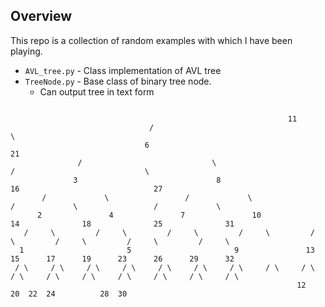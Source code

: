 ## Overview
This repo is a collection of random examples with which I have been playing.

* `AVL_tree.py` - Class implementation of AVL tree
* `TreeNode.py` - Base class of binary tree node.
    * Can output tree in text form
```

                                                              11
                               /                                                             \
                              6                                                               21
               /                             \                                 /                             \
              3                               8                               16                              27
       /             \                 /             \                 /             \                 /             \
      2               4               7               10              14              18              25              31
   /     \         /     \         /     \         /     \         /     \         /     \         /     \         /     \
  1                       5                       9               13      15      17      19      23      26      29      32
 / \     / \     / \     / \     / \     / \     / \     / \     / \     / \     / \     / \     / \     / \     / \     / \
                                                                12                          20  22  24          28  30
```
